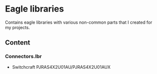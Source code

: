 # Eagle libraries
Contains eagle libraries with various non-common parts that I created for my projects.

## Content

### Connectors.lbr
* Switchcraft PJRAS4X2U01AU/PJRAS4X2U01AUX
